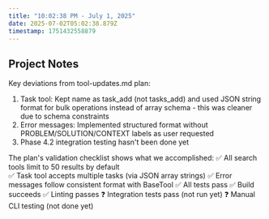 ```yaml
---
title: "10:02:38 PM - July 1, 2025"
date: 2025-07-02T05:02:38.879Z
timestamp: 1751432558879
---
```


## Project Notes

Key deviations from tool-updates.md plan:
1. Task tool: Kept name as task_add (not tasks_add) and used JSON string format for bulk operations instead of array schema - this was cleaner due to schema constraints
2. Error messages: Implemented structured format without PROBLEM/SOLUTION/CONTEXT labels as user requested
3. Phase 4.2 integration testing hasn't been done yet

The plan's validation checklist shows what we accomplished:
✅ All search tools limit to 50 results by default  
✅ Task tool accepts multiple tasks (via JSON array strings)
✅ Error messages follow consistent format with BaseTool
✅ All tests pass
✅ Build succeeds 
✅ Linting passes
❓ Integration tests pass (not run yet)
❓ Manual CLI testing (not done yet)
